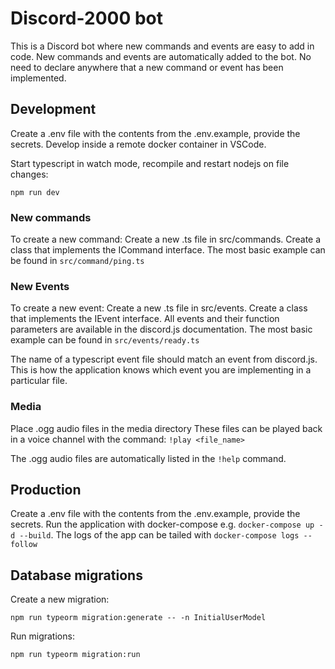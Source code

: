 # Discord-2000 bot

This is a Discord bot where new commands and events are easy to add in code. New commands and events are automatically added to the bot. No need to declare anywhere that a new command or event has been implemented.

## Development

Create a .env file with the contents from the .env.example, provide the secrets.
Develop inside a remote docker container in VSCode.

Start typescript in watch mode, recompile and restart nodejs on file changes:

`npm run dev`

### New commands

To create a new command:
Create a new .ts file in src/commands. Create a class that implements the ICommand interface.
The most basic example can be found in `src/command/ping.ts`

### New Events

To create a new event:
Create a new .ts file in src/events. Create a class that implements the IEvent interface.
All events and their function parameters are available in the discord.js documentation. The most basic example can be found in `src/events/ready.ts`

The name of a typescript event file should match an event from discord.js. This is how the application knows which event you are implementing in a particular file.

### Media

Place .ogg audio files in the media directory
These files can be played back in a voice channel with the command:
`!play <file_name>`

The .ogg audio files are automatically listed in the `!help` command.

## Production

Create a .env file with the contents from the .env.example, provide the secrets.
Run the application with docker-compose e.g. `docker-compose up -d --build`. The logs of
the app can be tailed with `docker-compose logs --follow`

## Database migrations

Create a new migration:

`npm run typeorm migration:generate -- -n InitialUserModel`

Run migrations:

`npm run typeorm migration:run`
